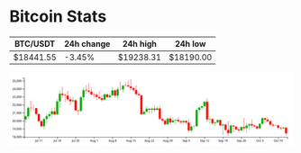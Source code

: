 # Bitcoin Stats

BTC/USDT|24h change|24h high|24h low|
|---|---|---|---|
|$18441.55|-3.45%|$19238.31|$18190.00|

<img src="./chart.svg">

